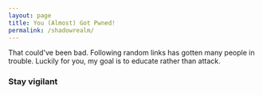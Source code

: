 ```yaml
---
layout: page
title: You (Almost) Got Pwned!
permalink: /shadowrealm/
---
```


That could've been bad. Following random links has gotten many people in trouble. Luckily for you, my goal is to educate rather than attack. 

### Stay vigilant